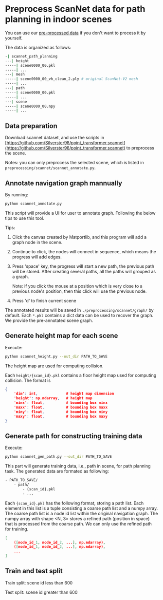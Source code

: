 # Preprocess ScanNet data for path planning in indoor scenes

You can use our [pre-processed data](https://drive.google.com/drive/folders/1CKJER3CnVh0o8cwlN8a2c0kQ6HTEqvqj?usp=sharing) if you don't want to process it by yourself.

The data is organized as follows:

```bash
-| scannet_path_planning
---| height
-----| scene0000_00.pkl
-----| ...
---| mesh
-----| scene0000_00_vh_clean_2.ply # original ScanNet-V2 mesh
-----| ...
---| path
-----| scene0000_00.pkl
-----| ...
---| scene
-----| scene0000_00.npy
-----| ...
```

## Data preparation

Download scannet dataset, and use the scripts in [https://github.com/Silverster98/point_transformer.scannet](https://github.com/Silverster98/point_transformer.scannet) to preprocess the scene.

Notes: you can only preprocess the selected scene, which is listed in `preprocessing/scannet/scannet_annotate.py`.

## Annotate navigation graph mannually

By running:

```bash
python scannet_annotate.py
```

This script will provide a UI for user to annotate graph. Following the below tips to use this tool.

Tips:

1. Click the canvas created by Matportlib, and this program will add a graph node in the scene.

2. Continue to click, the nodes will connect in sequence, which means the progress will add edges.

3. Press 'space' key, the progress will start a new path, the previous path will be stored. After creating several paths, all the paths will grouped as a graph.

    Note: if you click the mouse at a position which is very close to a previous node's position, then this click will use the previous node.

4. Press 'd' to finish current scene

The annotated results will be saved in `./preprocessing/scannet/graph/` by default. Each `*.pkl` contains a dict data can be used to recover the graph. We provide the pre-annotated scene graph.

## Generate height map for each scene

Execute:

```bash
python scannet_height.py --out_dir PATH_TO_SAVE
```

The height map are used for computing collision.

Each `height/{scan_id}.pkl` contains a floor height map used for computing collision. The format is 

```json
{
    'dim': int,             # height map dimension
    'height': np.ndarray,   # height map
    'minx': float,          # bounding box minx
    'maxx': float,          # bounding box maxx
    'miny': float,          # bounding box miny
    'maxy': float,          # bounding box maxy
}
```

## Generate path for constructing training data

Execute:

```bash
python scannet_gen_path.py --out_dir PATH_TO_SAVE
```

This part will generate training data, i.e., path in scene, for path planning task.
The generated data are formated as following:

```bash
- PATH_TO_SAVE/
    - path/
        - {scan_id}.pkl
        - ...
```

Each `{scan_id}.pkl` has the following format, storing a path list.
Each element in this list is a tuple consisting a coarse path list and a numpy array.
The coarse path list is a node id list within the original navigation graph. 
The numpy array with shape <N, 3> stores a refined path (position in space) that is processed from the coarse path.
We can only use the refined path for training.

```json
[
    ([node_id_1, node_id_2, ...], np.ndarray),
    ([node_id_1, node_id_2, ...], np.ndarray),
    ...
]
```

## Train and test split

Train split: scene id less than 600

Test split: scene id greater than 600



